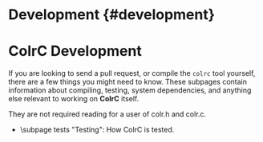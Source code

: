 # Development {#development}
# ColrC Development

If you are looking to send a pull request, or compile the `colrc` tool yourself,
there are a few things you might need to know. These subpages contain information
about compiling, testing, system dependencies, and anything else relevant to
working on **ColrC** itself.

They are not required reading for a user of colr.h and colr.c.

- \subpage tests "Testing": How ColrC is tested.
